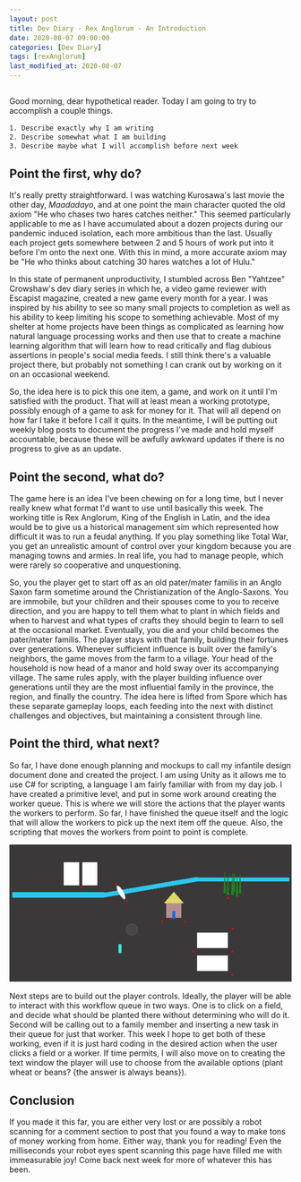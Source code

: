 ```yaml
---
layout: post
title: Dev Diary - Rex Anglorum - An Introduction
date: 2020-08-07 09:00:00
categories: [Dev Diary]
tags: [rexAnglorum]
last_modified_at: 2020-08-07
---
```


## 
Good morning, dear hypothetical reader.  Today I am going to try to accomplish a couple things.

	1. Describe exactly why I am writing
	2. Describe somewhat what I am building
	3. Describe maybe what I will accomplish before next week
	
## Point the first, why do?
It's really pretty straightforward.  I was watching Kurosawa's last movie the other day, *Maadadayo*, and at one point the main character quoted the old axiom "He who chases two hares catches neither."  This seemed particularly applicable to me as I have accumulated about a dozen projects during our pandemic induced isolation, each more ambitious than the last.  Usually each project gets somewhere between 2 and 5 hours of work put into it before I'm onto the next one.  With this in mind, a more accurate axiom may be "He who thinks about catching 30 hares watches a lot of Hulu."

In this state of permanent unproductivity, I stumbled across Ben "Yahtzee" Crowshaw's dev diary series in which he, a video game reviewer with Escapist magazine, created a new game every month for a year.  I was inspired by his ability to see so many small projects to completion as well as his ability to keep limiting his scope to something achievable. Most of my shelter at home projects have been things as complicated as learning how natural language processing works and then use that to create a machine learning algorithm that will learn how to read critically and flag dubious assertions in people's social media feeds.  I still think there's a valuable project there, but probably not something I can crank out by working on it on an occasional weekend.

So, the idea here is to pick this one item, a game, and work on it until I'm satisfied with the product.  That will at least mean a working prototype, possibly enough of a game to ask for money for it.  That will all depend on how far I take it before I call it quits.  In the meantime, I will be putting out weekly blog posts to document the progress I've made and hold myself accountable, because these will be awfully awkward updates if there is no progress to give as an update.

## Point the second, what do?
The game here is an idea I've been chewing on for a long time, but I never really knew what format I'd want to use until basically this week.  The working title is Rex Anglorum, King of the English in Latin, and the idea would be to give us a historical management sim which represented how difficult it was to run a feudal anything.  If you play something like Total War, you get an unrealistic amount of control over your kingdom because you are managing towns and armies.  In real life, you had to manage people, which were rarely so cooperative and unquestioning.

So, you the player get to start off as an old pater/mater familis in an Anglo Saxon farm sometime around the Christianization of the Anglo-Saxons.  You are immobile, but your children and their spouses come to you to receive direction, and you are happy to tell them what to plant in which fields and when to harvest and what types of crafts they should begin to learn to sell at the occasional market.  Eventually, you die and your child becomes the pater/mater familis.  The player stays with that family, building their fortunes over generations.  Whenever sufficient influence is built over the family's neighbors, the game moves from the farm to a village.  Your head of the household is now head of a manor and hold sway over its accompanying village.  The same rules apply, with the player building influence over generations until they are the most influential family in the province, the region, and finally the country.  The idea here is lifted from Spore which has these separate gameplay loops, each feeding into the next with distinct challenges and objectives, but maintaining a consistent through line.

## Point the third, what next?
So far, I have done enough planning and mockups to call my infantile design document done and created the project.  I am using Unity as it allows me to use C# for scripting, a language I am fairly familiar with from my day job.  I have created a primitive level, and put in some work around creating the worker queue.  This is where we will store the actions that the player wants the workers to perform.  So far, I have finished the queue itself and the logic that will allow the workers to pick up the next item off the queue.  Also, the scripting that moves the workers from point to point is complete.

![If you can even call this progress...](/assets/DD_RA_Intro.PNG)

Next steps are to build out the player controls.  Ideally, the player will be able to interact with this workflow queue in two ways.  One is to click on a field, and decide what should be planted there without determining who will do it.  Second will be calling out to a family member and inserting a new task in their queue for just that worker.  This week I hope to get both of these working, even if it is just hard coding in the desired action when the user clicks a field or a worker.  If time permits, I will also move on to creating the text window the player will use to choose from the available options (plant wheat or beans? {the answer is always beans}).

## Conclusion
If you made it this far, you are either very lost or are possibly a robot scanning for a comment section to post that you found a way to make tons of money working from home.  Either way, thank you for reading!  Even the milliseconds your robot eyes spent scanning this page have filled me with immeasurable joy!  Come back next week for more of whatever this has been.

